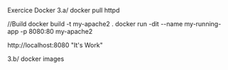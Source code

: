 Exercice Docker
3.a/
docker pull httpd

//Build
docker build -t my-apache2 .
docker run -dit --name my-running-app -p 8080:80 my-apache2

http://localhost:8080  "It's Work"

3.b/
docker images
